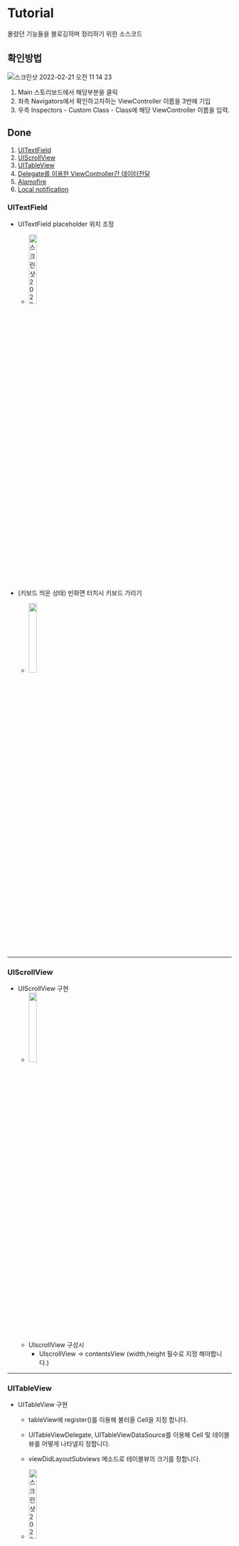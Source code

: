 # Tutorial
몰랐던 기능들을 블로깅하며 정리하기 위한 소스코드

## 확인방법 

![스크린샷 2022-02-21 오전 11 14 23](https://user-images.githubusercontent.com/64088377/154878324-c1ff04d6-6806-4f1c-bebb-3434ed383190.png)


1. Main 스토리보드에서 해당부분을 클릭
2. 좌측 Navigators에서 확인하고자하는 ViewController 이름을 3번에 기입 
3. 우측 Inspectors - Custom Class - Class에 해당 ViewController 이름을 입력.



## Done


1. [UITextField](#uitextfield)
2. [UIScrollView](#uiscrollview)
3. [UITableView](#uitableview)
4. [Delegate를 이용한 ViewController간 데이터전달](#delegate를-이용한-viewcontroller간-데이터전달)
5. [Alamofire](#alamofire)
6. [Local notification](#local-notification)

### UITextField

- UITextField placeholder 위치 조정
  - <img width="20%" alt="스크린샷 2022-02-21 오전 11 07 43" src="https://user-images.githubusercontent.com/64088377/154877534-2e78f1f2-dcd3-46dd-b035-7f9a69cc2db0.png">

- (키보드 띄운 상태) 빈화면 터치시 키보드 가리기
  - <img width="20%" src = "https://user-images.githubusercontent.com/64088377/155887671-0207be04-d7b7-4d29-9a9a-3bc5152e9872.gif">



----

### UIScrollView

- UIScrollView 구현
  - <img width="20%" src = "https://user-images.githubusercontent.com/64088377/156502708-959f20d8-65b3-4107-b70a-86918855fb6d.gif">
  - UIscrollView 구성시
    - UIscrollView -> contentsView (width,height 필수로 지정 해야합니다.)


----

### UITableView

- UITableView 구현 
  - tableView에 register()를 이용해 불러올 Cell을 지정 합니다.
  - UITableViewDelegate, UITableViewDataSource를 이용해 Cell 및 테이블뷰를 어떻게 나타낼지 정합니다.
  - viewDidLayoutSubviews 메소드로 테이블뷰의 크기를 정합니다.

  - <img width="20%" alt="스크린샷 2022-03-06 오후 11 35 31" src="https://user-images.githubusercontent.com/64088377/156927902-884a4cbc-f4cf-415e-995b-45f773e66ff7.png">

----

### Delegate를 이용한 ViewController간 데이터전달

- VC2에서 데이터를 입력한 후 저장하면 VC1에 저장되게 구현 하였습니다.
- protocol의 생성, 채택, 위임의 개념과 delegate의 사용 패턴을 파악할수 있는 계기가 되었습니다.


- <img width="20%" src="https://user-images.githubusercontent.com/64088377/158055696-8f1ac5e9-0ede-4995-aa86-54ab8496277b.gif">

----

### Alamofire

- GET 메소드

---

### SceneDelegate


---


### Local Notification

  - UserNotifications 프레임워크를 이용

  - 구현을 위해선 아래 메소드가 필수로 필요
    - content(알림 내용)

    - trigger(알림 시기)
      -  UNTimeintervalNotificationTrigger: 시간간격
      -  UNCalendarNotificationTrigger: 특정시간 
      -  UNLocationNotificationTrigger: 위치

    - request(알림 요청)




